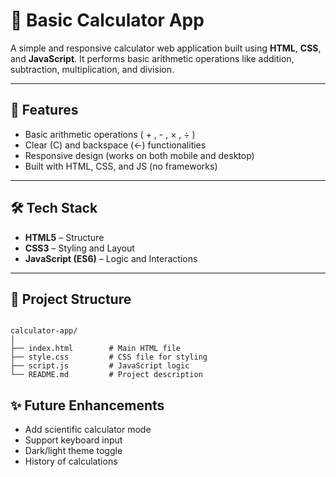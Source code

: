 
# 🔢 Basic Calculator App

A simple and responsive calculator web application built using **HTML**, **CSS**, and **JavaScript**. It performs basic arithmetic operations like addition, subtraction, multiplication, and division.

---

## 🚀 Features

- Basic arithmetic operations ( + , - , × , ÷ )
- Clear (C) and backspace (←) functionalities
- Responsive design (works on both mobile and desktop)
- Built with  HTML, CSS, and JS (no frameworks)

---

## 🛠️ Tech Stack

- **HTML5** – Structure
- **CSS3** – Styling and Layout
- **JavaScript (ES6)** – Logic and Interactions

---

## 📁 Project Structure

```

calculator-app/
│
├── index.html        # Main HTML file
├── style.css         # CSS file for styling
├── script.js         # JavaScript logic
└── README.md         # Project description

````


## ✨ Future Enhancements

* Add scientific calculator mode
* Support keyboard input
* Dark/light theme toggle
* History of calculations



